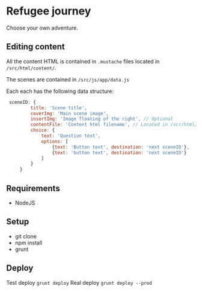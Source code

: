 # Refugee journey
Choose your own adventure.

## Editing content
All the content HTML is contained in `.mustache` files located in `/src/html/content/`.

The scenes are contained in `/src/js/app/data.js`

Each each has the following data structure:

```javascript
 sceneID: {
         title: 'Scene title',
         coverImg: 'Main scene image',
         insertImg: 'Image floating of the right', // Optional
         contentFile: 'Content html filename', // Located in /scr/html/content
         choice: {
             text: 'Question text',
             options: [
                 {text: 'Button text', destination: 'next sceneID'},
                 {text: 'button text', destination: 'next sceneID'}
             ]
         }
     }
```

## Requirements
* NodeJS


## Setup
* git clone
* npm install
* grunt


## Deploy
Test deploy `grunt deploy`
Real deploy `grunt deploy --prod`

